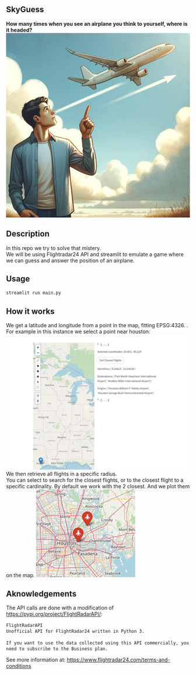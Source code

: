 ## SkyGuess
**How many times when you see an airplane you think to yourself, where is it headed?**
![](./assets/airplane.jpg)
## Description
In this repo we try to solve that mistery.  
We will be using Flightradar24 API and streamlit to emulate a game where we can guess and answer the position of an airplane.  

## Usage
```bash
streamlit run main.py
```


## How it works
We get a latitude and longitude from a point in the map, fitting EPSG:4326. .
For example in this instance we select a point near houston:
![](./assets/select_point.PNG)
We then retrieve all flights in a specific radius.  
You can select to search for the closest flights, or to the closest flight to a specific cardinality.
By default we work with the 2 closest. And we plot them on the map.
![](./assets/location.PNG)

## Aknowledgements
The API calls are done with a modification of https://pypi.org/project/FlightRadarAPI/:
```
FlightRadarAPI
Unofficial API for FlightRadar24 written in Python 3.

If you want to use the data collected using this API commercially, you need to subscribe to the Business plan.

```
See more information at: https://www.flightradar24.com/terms-and-conditions